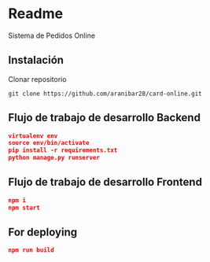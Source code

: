 # Readme

Sistema de Pedidos Online

## Instalación 

Clonar repositorio

    git clone https://github.com/aranibar28/card-online.git

## Flujo de trabajo de desarrollo Backend

```json
virtualenv env
source env/bin/activate
pip install -r requirements.txt
python manage.py runserver
```

## Flujo de trabajo de desarrollo Frontend

```json
npm i
npm start
```

## For deploying

```json
npm run build
```
